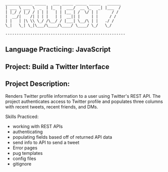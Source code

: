 ```
____________ _____   ___ _____ _____ _____   ______
| ___ \ ___ \  _  | |_  |  ___/  __ \_   _| |___  /
| |_/ / |_/ / | | |   | | |__ | /  \/ | |      / / 
|  __/|    /| | | |   | |  __|| |     | |     / /  
| |   | |\ \\ \_/ /\__/ / |___| \__/\ | |   ./ /   
\_|   \_| \_|\___/\____/\____/ \____/ \_/   \_/    

-----------------------------------------------------
```
## Language Practicing: JavaScript
## Project: Build a Twitter Interface
## Project Description:
Renders Twitter profile information to a user using Twitter's REST API. The project authenticates access to Twitter profile and populates three columns with recent tweets, recent friends, and DMs.


Skills Practiced:
- working with REST APIs
- authenticating 
- populating fields based off of returned API data
- send info to API to send a tweet
- Error pages
- pug templates
- config files
- gitignore
